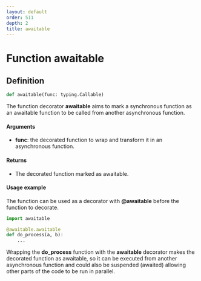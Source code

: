 ```yaml
---
layout: default
order: 511
depth: 2
title: awaitable
---
```


# Function awaitable

## Definition

```python
def awaitable(func: typing.Callable)
```

The function decorator **awaitable** aims to mark a synchronous function as
an awaitable function to be called from another asynchronous function.

#### Arguments

- **func**: the decorated function to wrap and transform it in an asynchronous
            function.

#### Returns

- The decorated function marked as awaitable.

#### Usage example

The function can be used as a decorator with **@awaitable** before the function
to decorate.

```python
import awaitable

@awaitable.awaitable
def do_process(a, b):
    ...
```

Wrapping the **do_process** function with the **awaitable** decorator makes the
decorated function as awaitable, so it can be executed from another asynchronous
function and could also be suspended (awaited) allowing other parts of the code
to be run in parallel.
